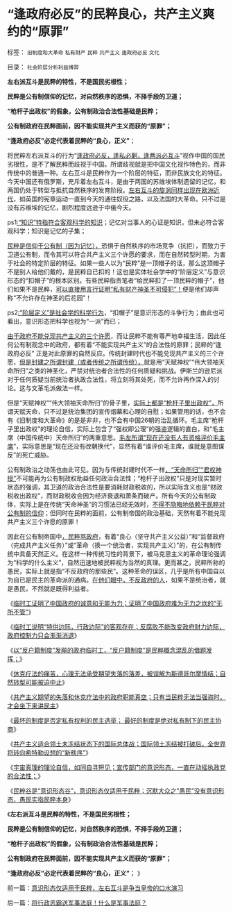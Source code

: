 # “逢政府必反”的民粹良心，共产主义爽约的“原罪”

标签： `旧制度和大革命` `私有财产` `民粹` `共产主义` `逢政府必反` `文化` 

目录： `社会阶层分析利益博羿`

**左右派互斗是民粹的特性，不是国民劣根性；**

**民粹是公有制信仰的记忆，对自然秩序的恐惧，不择手段的卫道；**

**“枪杆子出政权”的假象，公有制政治合法性基础是民粹；**

**公有制政府在民粹面前，因不能实现共产主义而获的“原罪”；**

**“逢政府必反”必定代表着民粹的“良心，正义”**；



将民粹左右派互斗的行为“[逢政府必反，逢私必剿，逢两派必互斗](../../../2013/6/21/民粹逢政府必反，逢私权必侵犯，逢两派必互斗.md)”视作中国的国民劣根性，是不了解民粹而歧视于中国。所谓歧视就是把中国文化视作特色的，而非传统中的普通一种。左右互斗是民粹作为一个阶层的特征，而非民族文化的特征。今天中国还有俄罗斯，充斥着左右互斗，是由于两国的苏维埃体制遗留的记忆，和两国仍处于转型与抵抗自然秩序的发育阶段。[左右互斗的旋涡同样出现在欧洲近代](../../../2013/6/8/卖官鬻爵与民粹左右互斗的旋涡，直到大革命，亡天下，复辟旧制度！.md)，如英国的宪章运动一直到今天的通往奴役之路，以及法国的大革命。只不过是没有苏维埃的记忆，剧烈程度远逊于中俄今天。

ps1[:“知识”特指符合客观科学的知识](../../../2013/1/26/哈耶克知识论中的“知识”，观点和科学知识及其他定义.md)；记忆对当事人的心证是知识，但未必符合客观科学；知识是记忆的子集；

[民粹是信仰于公有制（因为记忆），](../../../2013/6/22/顶层设计的民主进程必定被迫中止.md)恐惧于自然秩序的市场竞争（抗拒），而致力于卫道公有制，而令其可以符合共产主义三个许愿的要求，而在自然转型时期，为害于社会的特定阶层的特征。如果一些人以为“民粹”是一顶帽子的话，那么这顶帽子不是别人给他们戴的，是民粹自已扣的！这也是实体社会学中的“阶层定义”与意识形态的“扣帽子”的根本区别。有些民粹指责笔者“给民粹扣了一顶民粹的帽子”，他们如果不是民粹，[可以直接用言行证明“私有财产神圣不可侵犯”！](../../../2013/6/21/“私有财产神圣不可侵犯”是民主战胜民粹的定海神针.md)便是他们却声称“不允许存在神圣的后花园”！

ps2[:“阶层定义”是社会学的科学行为](../../../2013/6/13/阶级是不存在的，阶层是不可精确分割的，消耗税收的扣帽子.md)，“扣帽子”是意识形态的斗争行为；由此也可看出，意识形态把科学也视为“一派”而已；

[由于政府不能兑现共产主义的三个许愿](http://blog.sina.com.cn/s/blog_5563a64d0102ebwv.html)，而让民粹不能有尊严地幸福生活，因此任何公有制观念中的政府，都有着“不能实现共产主义”的合法性的原罪；民粹的“逢政府必反”
正是对此原罪的自然反应。传统封建时代也不能兑现共产主义的三个许愿，[但是封建之所谓封建（或者传统之所谓传统），](../../../2013/6/12/封建政治的镇压形态和统治形态，与虎谋皮的大革命.md)就是用“天赋神权”“伟大领袖天命所归”之类的神圣化，严禁对统治者合法性的任何质疑和挑战。伊斯兰的逊尼派对于任何质疑当前统治者执政合法性，将立刻将其处死，而不允许再作深入的讨论。这与文革毛派做法一样。

但是“天赋神权”“伟大领袖天命所归”的骨子里，[实际上都是“枪杆子里出政权”，](../../../2010/5/11/邪恶的本质是愚蠢！.md)所谓天赋天命，只不过是统治集团的宣传烟幕和心理的自慰；如果管用的话，也不会有《旧制度和大革命》的是是非非，也不会有中国26朝的治乱循环。毛主席“枪杆子里出政权”的理论自信，实际上包含了“强权即公理”的强盗逻辑的直白，和“毛主席（中国传统中）天命所归”的两重意思。[毛左所谓“现在还没有人有资格评价毛主席](../../../2010/5/24/袁腾飞确实没有资格评价毛主席！散户有胆量赚钱吗？.md)”，实际意思是“现在还没有改朝换代”，显然有着“谁评价毛主席，谁就是意图谋反”的死亡威胁。

公有制政治之动荡也由此可见。因为与传统封建时代不一样[，“天命所归”“君权神授”](../../../2011/11/12/君权神授是公有制社会最先进的政治模式.md)不可能再为公有制政权助益任何政治合法性；“枪杆子出政权”只是对现实暂时状态的强调，其卫道的政治合法性是要消耗财政税收的，所以实际含义也是“财政税收出政权”，而财政税收会因为经济衰退和萧条而破产。所有今天的公有制政体，实际上是在传统“天命神圣”的习惯法已经无效时，[不得不隐晦地依赖于民粹对公有制的信仰](../../../2013/6/20/民粹是对共产主义的暴力强调，对乌托邦的革命诉求.md)；但同时在民粹的面前，公有制帝国的政治基础，天然有着不能兑现共产主义三个许愿的原罪！

因此在公有制帝国中[，民粹骂政府](../../../2011/8/17/由下而上“我的利益在那里”的唯利是图.md)，有着“良心（坚守共产主义公益）”和“监督政府（完成共产主义任务）”或“革命（换一个统治者，实现共产主义）”的，在公有制传统中具备天然正义。在这样一种传统习性的背景下，被马克思主义的革命理论强调为“科学的什么主义”，自然迅速地被民粹视为当然的真理。更而甚之，民粹所称的愚民，实际上就是指“不反政府的那些民”。这种革命的误区，几乎是所有中国自以为自已是民主的革命派的通病。[在他们眼中，不反政府的人](../../../2011/8/16/胡乱反政府，就是反民主.md)，如果不是统治者，就是愚民，不然就是既得利益者。

《[临时工证明了中国政府的诚意和无能为力；证明了中国政府难为无力之炊的“无所不管”](../../../2013/6/20/临时工证明了为人民服务的诚意和无能为力；.md)》

《[临时工说明“特供边际，行政边际”的客观存在；反腐败不能改变政府财力边际，政府控制力只会渐渐消退](../../../2013/6/22/反腐败只是宣传和安慰，临时工说明政府边际的客观存在.md)》

《[以“反户籍制度”发飚的政府临时工，“反户籍制度”是民粹概念混乱的借题发挥；](../../../2013/6/22/临时工发飚，反户籍制度概念混乱的借题发挥.md)》

《[休克疗法的痛苦，心理无法承受期望失落的落差，被误解为斯德哥尔摩情结；自然转型可能被迫中止](../../../2013/6/22/顶层设计的民主进程必定被迫中止.md)》

《[共产主义期望的失落和休克疗法中的政府职能真空；只有当民粹无法当强盗时，才会坐下来讲民主](../../../2013/6/23/只有当民粹无法当强盗时，才会坐下来讲民主.md)》

《[最坏的制度是否定私有权利的民主选举； 最好的制度是绝对私有制下的民主协商](../../../2013/6/23/民主几乎一无是处，专制几乎完美无瑕；.md)》

《[共产主义适合领土未冻结状态下的国际总体战；国际领土冻结被打破后，全世界将转向希特勒设想的“新秩序”](../../../2013/6/23/共产主义的适用性，利比亚战争潜藏的深远危机.md)》

《[宇宙真理的理论自信，如同自寻短见；宣传部门的意识形态，一直在动摇执政党的合法性；](../../../2013/6/23/宇宙真理的汉语误会，自寻短见的理论自信.md)》

《[民粹谷是“意识形态谷”，意识形态仅适用于民粹；沉默大众之“愚民”没有意识形态，愚民实指民粹本身](../../../2013/6/24/意识形态仅适用于民粹，左右互斗是争当皇帝的口水演习.md)》

《**左右派互斗是民粹的特性，不是国民劣根性；**

**民粹是公有制信仰的记忆，对自然秩序的恐惧，不择手段的卫道；**

**“枪杆子出政权”的假象，公有制政治合法性基础是民粹；**

**公有制政府在民粹面前，因不能实现共产主义而获的“原罪”；**

**“逢政府必反”必定代表着民粹的“良心，正义”**； 》

前一篇：[意识形态仅适用于民粹，左右互斗是争当皇帝的口水演习](../../../2013/6/24/意识形态仅适用于民粹，左右互斗是争当皇帝的口水演习.md)

后一篇：[将行政恶霸送军事法庭！什么是军事法庭？](../../../2013/6/24/将行政恶霸送军事法庭！什么是军事法庭？.md)
